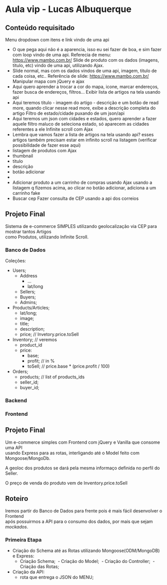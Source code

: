# Aula vip - Lucas Albuquerque

## Conteúdo requisitado

Menu dropdown com itens e link vindo de uma api
- O que pega aqui não é a aparencia, isso eu sei fazer de boa, e sim fazer com loop vindo de
uma api.
Referecia de menu: https://www.mambo.com.br/
Slide de produto com os dados (imagens, titulo, etc) vindo de uma api, utilizando Ajax.
- Slide normal, mas com os dados vindos de uma api, imagem, titulo de cada coisa, etc..
Referência de slide: https://www.mambo.com.br/
Manipular mapa com jQuery e ajax
- Aqui quero aprender a trocar a cor do mapa, icone, marcar endereços, fazer busca de
endereços, filtros…
Exibir lista de artigos na tela usando api
- Aqui teremos titulo - imagem do artigo - descrição e um botão de read more, quando clicar nesse
read more, exibe a descrição completa do artigo
Filtro de estado/cidade puxando de um json/api
- Aqui teremos um json com cidades e estados, quero aprender a fazer aquele filtro maluco de
seleciona estado, só aparecem as cidades referentes a ele
Infinite scroll com Ajax
- Lembra que vamos fazer a lista de artigos na tela usando api? esses artigos também precisam
estar em infinito scroll na listagem
(verificar possibilidade de fazer esse aqui)
- listagem de produtos com Ajax
- thumbnail
- titulo
- descrição
- botão adicionar
-
- Adicionar produto a um carrinho de compras usando Ajax
usando a listagem q fizemos acima, ao clicar no botão adicionar, adiciona a um carrinho fake
- Buscar cep
Fazer consulta de CEP usando a api dos correios

## Projeto Final

Sistema de e-commerce SIMPLES utilizando geolocalização via CEP para mostrar tantos Artigos <br>
como Produtos, utilizando Infinite Scroll.

### Banco de Dados

Coleções:

- Users;
  - Address
    - ...
    - lat/long
  - Sellers;
  - Buyers;
  - Admins;
- Products/Articles;
  - lat/long;
  - image;
  - title;
  - description;
  - price; // Invetory.price.toSell
- Inventory; // veremos
  - product_id
  - price:
    - base;
    - profit; // in %
    - toSell; // price.base * (price.profit / 100)
- Orders;
  - products; // list of products_ids
  - seller_id;
  - buyer_id;

### Backend


### Frontend


## Projeto Final

Um e-commerce simples com Frontend com jQuery e Vanilla que consome uma API<br>
usando Express para as rotas, interligando até o Model feito com Mongoose/MongoDb.<br>

A geoloc dos produtos se dará pela mesma informaço definida no perfil do Seller.

O preço de venda do produto vem de Inventory.price.toSell

## Roteiro

Iremos partir do Banco de Dados para frente pois é mais fácil desenvolver o Frontend<br>
após possuirmos a API para o consumo dos dados, por mais que sejam *mockados*.



### Primeira Etapa

- Criação do Schema até as Rotas utilizando Mongoose(ODM/MongoDB) e Express:
  - Criação Schema;
  - Criação do Model;
  - Criação do Controller;
  - Criação das Rotas;
- Criação da API:
  - rota que entrega o JSON do MENU;
